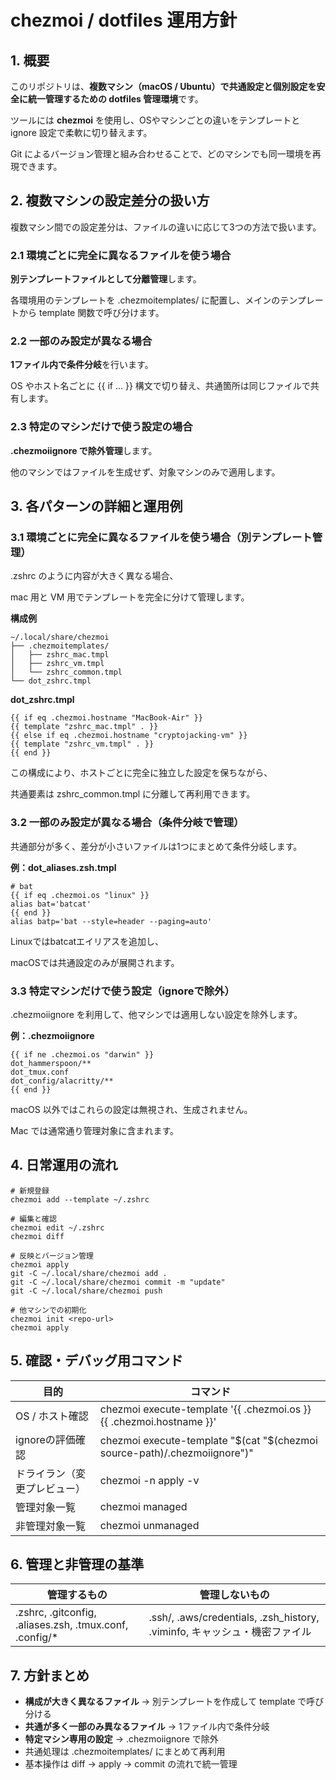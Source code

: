 # **chezmoi / dotfiles 運用方針**

## **1. 概要**

このリポジトリは、**複数マシン（macOS / Ubuntu）で共通設定と個別設定を安全に統一管理するための dotfiles 管理環境**です。

ツールには **chezmoi** を使用し、OSやマシンごとの違いをテンプレートと ignore 設定で柔軟に切り替えます。

Git によるバージョン管理と組み合わせることで、どのマシンでも同一環境を再現できます。


## **2. 複数マシンの設定差分の扱い方**

複数マシン間での設定差分は、ファイルの違いに応じて3つの方法で扱います。

### **2.1 環境ごとに完全に異なるファイルを使う場合**

**別テンプレートファイルとして分離管理**します。

各環境用のテンプレートを .chezmoitemplates/ に配置し、メインのテンプレートから template 関数で呼び分けます。

### **2.2 一部のみ設定が異なる場合**

**1ファイル内で条件分岐**を行います。

OS やホスト名ごとに {{ if ... }} 構文で切り替え、共通箇所は同じファイルで共有します。

### **2.3 特定のマシンだけで使う設定の場合**

**.chezmoiignore で除外管理**します。

他のマシンではファイルを生成せず、対象マシンのみで適用します。



## **3. 各パターンの詳細と運用例**

### **3.1 環境ごとに完全に異なるファイルを使う場合（別テンプレート管理）**

.zshrc のように内容が大きく異なる場合、

mac 用と VM 用でテンプレートを完全に分けて管理します。

**構成例**

```
~/.local/share/chezmoi
├── .chezmoitemplates/
│   ├── zshrc_mac.tmpl
│   ├── zshrc_vm.tmpl
│   └── zshrc_common.tmpl
└── dot_zshrc.tmpl
```

**dot_zshrc.tmpl**

```
{{ if eq .chezmoi.hostname "MacBook-Air" }}
{{ template "zshrc_mac.tmpl" . }}
{{ else if eq .chezmoi.hostname "cryptojacking-vm" }}
{{ template "zshrc_vm.tmpl" . }}
{{ end }}
```

この構成により、ホストごとに完全に独立した設定を保ちながら、

共通要素は zshrc_common.tmpl に分離して再利用できます。



### **3.2 一部のみ設定が異なる場合（条件分岐で管理）**

共通部分が多く、差分が小さいファイルは1つにまとめて条件分岐します。

**例：dot_aliases.zsh.tmpl**

```
# bat
{{ if eq .chezmoi.os "linux" }}
alias bat='batcat'
{{ end }}
alias batp='bat --style=header --paging=auto'
```

Linuxではbatcatエイリアスを追加し、

macOSでは共通設定のみが展開されます。



### **3.3 特定マシンだけで使う設定（ignoreで除外）**

.chezmoiignore を利用して、他マシンでは適用しない設定を除外します。

**例：.chezmoiignore**

```
{{ if ne .chezmoi.os "darwin" }}
dot_hammerspoon/**
dot_tmux.conf
dot_config/alacritty/**
{{ end }}
```

macOS 以外ではこれらの設定は無視され、生成されません。

Mac では通常通り管理対象に含まれます。



## **4. 日常運用の流れ**

```
# 新規登録
chezmoi add --template ~/.zshrc

# 編集と確認
chezmoi edit ~/.zshrc
chezmoi diff

# 反映とバージョン管理
chezmoi apply
git -C ~/.local/share/chezmoi add .
git -C ~/.local/share/chezmoi commit -m "update"
git -C ~/.local/share/chezmoi push

# 他マシンでの初期化
chezmoi init <repo-url>
chezmoi apply
```



## **5. 確認・デバッグ用コマンド**

| **目的** | **コマンド** |
| --- | --- |
| OS / ホスト確認 | chezmoi execute-template '{{ .chezmoi.os }} {{ .chezmoi.hostname }}' |
| ignoreの評価確認 | chezmoi execute-template "$(cat "$(chezmoi source-path)/.chezmoiignore")" |
| ドライラン（変更プレビュー） | chezmoi -n apply -v |
| 管理対象一覧 | chezmoi managed |
| 非管理対象一覧 | chezmoi unmanaged |



## **6. 管理と非管理の基準**

| **管理するもの** | **管理しないもの** |
| --- | --- |
| .zshrc, .gitconfig, .aliases.zsh, .tmux.conf, .config/* | .ssh/, .aws/credentials, .zsh_history, .viminfo, キャッシュ・機密ファイル |



## **7. 方針まとめ**

- **構成が大きく異なるファイル** → 別テンプレートを作成して template で呼び分ける
- **共通が多く一部のみ異なるファイル** → 1ファイル内で条件分岐
- **特定マシン専用の設定** → .chezmoiignore で除外
- 共通処理は .chezmoitemplates/ にまとめて再利用
- 基本操作は diff → apply → commit の流れで統一管理
